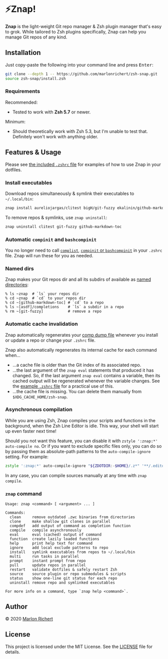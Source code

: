 # ⚡️Znap!
**Znap** is the light-weight Git repo manager & Zsh plugin manager that's easy to grok. While
tailored to Zsh plugins specifically, Znap can help you manage Git repos of any kind.

## Installation
Just copy-paste the following into your command line and press <kbd>Enter</kbd>:
```zsh
git clone --depth 1 -- https://github.com/marlonrichert/zsh-snap.git
source zsh-snap/install.zsh
```

### Requirements
Recommended:
* Tested to work with **Zsh 5.7** or newer.

Minimum:
* Should theoretically work with Zsh 5.3, but I'm unable to test that. Definitely won't work with
  anything older.

## Features & Usage
Please see [the included `.zshrc` file](.zshrc) for examples of how to use Znap in your dotfiles.

### Install executables
Download repos simultaneously & symlink their executables to `~/.local/bin`:
```zsh
znap install aureliojargas/clitest bigH/git-fuzzy ekalinin/github-markdown-toc
```
To remove repos & symlinks, use `znap uninstall`:
```zsh
znap uninstall clitest git-fuzzy github-markdown-toc
```

### Automatic `compinit` and `bashcompinit`
You no longer need to call
[`complist`](http://zsh.sourceforge.net/Doc/Release/Zsh-Modules.html#The-zsh_002fcomplist-Module),
[`compinit` or
`bashcompinit`](http://zsh.sourceforge.net/Doc/Release/Completion-System.html#Initialization) in
your `.zshrc` file. Znap will run these for you as needed.

### Named dirs
Znap makes your Git repos dir and all its subdirs of available as [named
directories](http://zsh.sourceforge.net/Doc/Release/Expansion.html#Filename-Expansion):
```
% ls ~znap  # `ls` your repos dir
% cd ~znap  # `cd` to your repos dir
% cd ~[github-markdown-toc] # `cd` to a repo
% ls ~[asdf]/completions    # `ls` a subdir in a repo
% rm ~[git-fuzzy]           # remove a repo
```

### Automatic cache invalidation
Znap automatically regenerates your [comp dump
file](http://zsh.sourceforge.net/Doc/Release/Completion-System.html#Use-of-compinit) whenever you
install or update a repo or change your `.zshrc` file.

Znap also automatically regenerates its internal cache for each command when…
* …a cache file is older than the Git index of its associated repo.
* …the last argument of the `znap eval` statements that produced it has changed. So, if the last
  argument `znap eval` contains a variable, then its cached output will be regenerated whenever the
  variable changes. See the [example `.zshrc` file](.zshrc) for a practical use of this.
* …the cache file is missing. You can delete them manually from `$XDG_CACHE_HOME/zsh-snap`.

### Asynchronous compilation
While you are using Zsh, Znap compiles your scripts and functions in the background, when the Zsh
Line Editor is idle. This way, your shell will start up even faster next time!

Should you not want this feature, you can disable it with `zstyle ':znap:*' auto-compile no`. Or if
you want to exclude specific files only, you can do so by passing them as absolute-path patterns to
the `auto-compile-ignore` setting. For example:
```zsh
zstyle ':znap:*' auto-compile-ignore "${ZDOTDIR:-$HOME}/.z*" '**/.editorconfig' '**.md'
```

In any case, you can compile sources manually at any time with `znap compile`.

### `znap` command
```
Usage: znap <command> [ <argument> ... ]

Commands:
  clean     remove outdated .zwc binaries from directories
  clone     make shallow git clones in parallel
  compdef   add output of command as completion function
  compile   compile asynchronously
  eval      eval (cached) output of command
  function  create lazily loaded functions
  help      print help text for command
  ignore    add local exclude patterns to repo
  install   symlink executables from repos to ~/.local/bin
  multi     run tasks in parallel
  prompt    instant prompt from repo
  pull      update repos in parallel
  restart   validate dotfiles & safely restart Zsh
  source    source plugin or repo submodules & scripts
  status    show one-line git status for each repo
  uninstall remove repo and symlinked executables

For more info on a command, type `znap help <command>`.

```

## Author
© 2020 [Marlon Richert](https://github.com/marlonrichert)

## License
This project is licensed under the MIT License. See the
[LICENSE](LICENSE) file for details.
